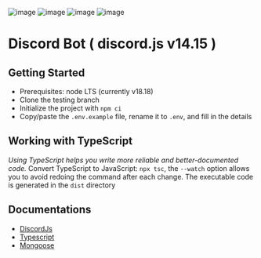 ![image](https://img.shields.io/badge/Discord-5865F2?style=for-the-badge&logo=discord&logoColor=white) ![image](https://img.shields.io/badge/TypeScript-007ACC?style=for-the-badge&logo=typescript&logoColor=white) ![image](https://img.shields.io/badge/JavaScript-323330?style=for-the-badge&logo=javascript&logoColor=F7DF1E) ![image](https://img.shields.io/badge/MongoDB-4EA94B?style=for-the-badge&logo=mongodb&logoColor=white)
# Discord Bot ( discord.js v14.15 ) 

## Getting Started
- Prerequisites: node LTS (currently v18.18)
- Clone the testing branch
- Initialize the project with `npm ci`
- Copy/paste the `.env.example` file, rename it to `.env`, and fill in the details

## Working with TypeScript
*Using TypeScript helps you write more reliable and better-documented code.*
Convert TypeScript to JavaScript: `npx tsc`, the `--watch` option allows you to avoid redoing the command after each change.
The executable code is generated in the `dist` directory

## Documentations 
- [DiscordJs](https://discord.js.org/#/)
- [Typescript](https://www.typescriptlang.org/)
- [Mongoose](https://mongoosejs.com/docs/typescript.html)
